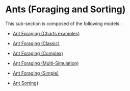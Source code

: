 # Ants (Foraging and Sorting)

This sub-section is composed of the following models :

* [Ant Foraging (Charts examples)](references#Ants(ForagingandSorting)AntForaging(Chartsexamples))

* [Ant Foraging (Classic)](references#Ants(ForagingandSorting)AntForaging(Classic))

* [Ant Foraging (Complex)](references#Ants(ForagingandSorting)AntForaging(Complex))

* [Ant Foraging (Multi-Simulation)](references#Ants(ForagingandSorting)AntForaging(Multi-Simulation))

* [Ant Foraging (Simple)](references#Ants(ForagingandSorting)AntForaging(Simple))

* [Ant Sorting)](references#Ants(ForagingandSorting)AntSorting)

